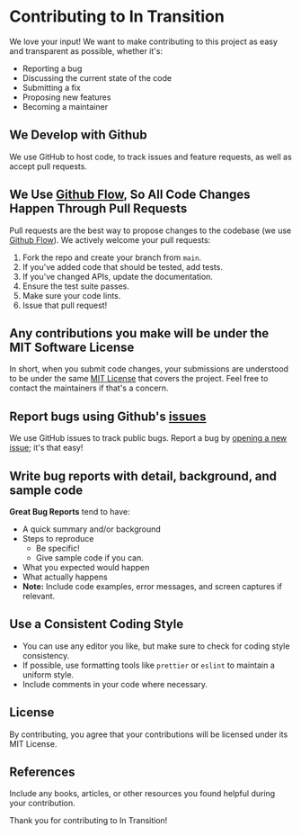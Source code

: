 # Contributing to In Transition

We love your input! We want to make contributing to this project as easy and transparent as possible, whether it's:

- Reporting a bug
- Discussing the current state of the code
- Submitting a fix
- Proposing new features
- Becoming a maintainer

## We Develop with Github

We use GitHub to host code, to track issues and feature requests, as well as accept pull requests.

## We Use [Github Flow](https://guides.github.com/introduction/flow/index.html), So All Code Changes Happen Through Pull Requests

Pull requests are the best way to propose changes to the codebase (we use [Github Flow](https://guides.github.com/introduction/flow/index.html)). We actively welcome your pull requests:

1. Fork the repo and create your branch from `main`.
2. If you've added code that should be tested, add tests.
3. If you've changed APIs, update the documentation.
4. Ensure the test suite passes.
5. Make sure your code lints.
6. Issue that pull request!

## Any contributions you make will be under the MIT Software License

In short, when you submit code changes, your submissions are understood to be under the same [MIT License](https://choosealicense.com/licenses/mit/) that covers the project. Feel free to contact the maintainers if that's a concern.

## Report bugs using Github's [issues](https://github.com/NyalephTheCat/InTransition/issues)

We use GitHub issues to track public bugs. Report a bug by [opening a new issue](https://github.com/NyalephTheCat/InTransition/issues/new); it's that easy!

## Write bug reports with detail, background, and sample code

**Great Bug Reports** tend to have:

- A quick summary and/or background
- Steps to reproduce
  - Be specific!
  - Give sample code if you can.
- What you expected would happen
- What actually happens
- **Note:** Include code examples, error messages, and screen captures if relevant.

## Use a Consistent Coding Style

- You can use any editor you like, but make sure to check for coding style consistency.
- If possible, use formatting tools like `prettier` or `eslint` to maintain a uniform style.
- Include comments in your code where necessary.

## License

By contributing, you agree that your contributions will be licensed under its MIT License.

## References

Include any books, articles, or other resources you found helpful during your contribution.

Thank you for contributing to In Transition!
